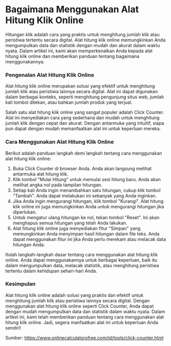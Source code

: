 Bagaimana Menggunakan Alat Hitung Klik Online
=============================================

Hitungan klik adalah cara yang praktis untuk menghitung jumlah klik atau peristiwa tertentu secara digital. Alat hitung klik online memungkinkan Anda mengumpulkan data dan statistik dengan mudah dan akurat dalam waktu nyata. Dalam artikel ini, kami akan memperkenalkan Anda kepada alat hitung klik online dan memberikan panduan tentang bagaimana menggunakannya.

### Pengenalan Alat Hitung Klik Online

Alat hitung klik online merupakan solusi yang efektif untuk menghitung jumlah klik atau peristiwa lainnya secara digital. Alat ini dapat digunakan dalam berbagai konteks, seperti menghitung pengunjung situs web, jumlah kali tombol ditekan, atau bahkan jumlah produk yang terjual.

Salah satu alat hitung klik online yang sangat populer adalah Click Counter. Alat ini menyediakan cara yang sederhana dan mudah untuk menghitung jumlah klik dengan cepat dan akurat. Dengan antarmuka yang intuitif, siapa pun dapat dengan mudah memanfaatkan alat ini untuk keperluan mereka.

### Cara Menggunakan Alat Hitung Klik Online

Berikut adalah panduan langkah demi langkah tentang cara menggunakan alat hitung klik online:

1. Buka Click Counter di browser Anda. Anda akan langsung melihat antarmuka alat hitung klik.
2. Klik tombol "Mulai Hitung" untuk memulai sesi hitung baru. Anda akan melihat angka nol pada tampilan hitungan.
3. Setiap kali Anda ingin menambahkan satu hitungan, cukup klik tombol "Tambah". Anda dapat melakukan ini sebanyak yang Anda inginkan.
4. Jika Anda ingin mengurangi hitungan, klik tombol "Kurangi". Alat hitung klik online ini juga memungkinkan Anda untuk mengurangi hitungan jika diperlukan.
5. Untuk mengatur ulang hitungan ke nol, tekan tombol "Reset". Ini akan menghapus semua hitungan yang telah Anda lakukan.
6. Alat hitung klik online juga menyediakan fitur "Simpan" yang memungkinkan Anda menyimpan hasil hitungan dalam file teks. Anda dapat menggunakan fitur ini jika Anda perlu merekam atau melacak data hitungan Anda.

Itulah langkah-langkah dasar tentang cara menggunakan alat hitung klik online. Anda dapat menggunakannya untuk berbagai keperluan, baik itu dalam mengumpulkan data, melacak statistik, atau menghitung peristiwa tertentu dalam kehidupan sehari-hari Anda.

### Kesimpulan

Alat hitung klik online adalah solusi yang praktis dan efektif untuk menghitung jumlah klik atau peristiwa lainnya secara digital. Dengan menggunakan alat hitung klik online seperti Click Counter, Anda dapat dengan mudah mengumpulkan data dan statistik dalam waktu nyata. Dalam artikel ini, kami telah memberikan panduan tentang cara menggunakan alat hitung klik online. Jadi, segera manfaatkan alat ini untuk keperluan Anda sendiri!

Sumber: <https://www.onlinecalculatorsfree.com/id/tools/click-counter.html>
